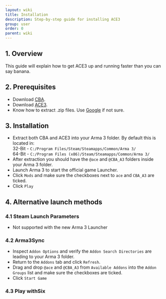 ```yaml
---
layout: wiki
title: Installation
description: Step-by-step guide for installing ACE3
group: user
order: 0
parent: wiki
---
```


## 1. Overview
This guide will explain how to get ACE3 up and running faster than you can say banana.

## 2. Prerequisites
- Download [CBA](http://www.armaholic.com/page.php?id=18767).
- Download [ACE3](https://github.com/acemod/ACE3/releases/latest).
- Know how to extract .zip files. Use [Google](https://www.google.com) if not sure.

## 3. Installation
- Extract both CBA and ACE3 into your Arma 3 folder. By default this is located in:<br>
32-Bit - `C:/Program Files/Steam/Steamapps/Common/Arma 3/`<br>
64-Bit - `C:/Program Files (x86)/Steam/Steamapps/Common/Arma 3/`
- After extraction you should have the `@ace` and `@CBA_A3` folders inside your Arma 3 folder.
- Launch Arma 3 to start the official game Launcher.
- Click `Mods` and make sure the checkboxes next to `ace` and `CBA_A3` are ticked.
- Click `Play`

## 4. Alternative launch methods

### 4.1 Steam Launch Parameters
- Not supported with the new Arma 3 Launcher

### 4.2 Arma3Sync
- Inspect `Addon Options` and verify the `Addon Search Directories` are leading to your Arma 3 folder.
- Return to the `Addons` tab and click `Refresh`.
- Drag and drop `@ace` and `@CBA_A3` from `Available Addons` into the `Addon Groups` list and make sure the checkboxes are ticked.
- Click `Start Game`

### 4.3 Play withSix
